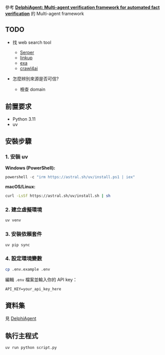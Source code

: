 參考 [**DelphiAgent: Multi-agent verification framework for automated fact verification**](https://github.com/zjfgh2015/DelphiAgent) 的 Multi-agent framework

## TODO

- 找 web search tool 
  - [Serper](https://serper.dev/) 
  - [linkup](https://www.linkup.so/)
  - [exa](https://exa.ai/)
  - [crawl4ai](https://github.com/unclecode/crawl4ai)

- 怎麼辨別來源是否可信?
  - 檢查 domain

## 前置要求

- Python 3.11
- uv

## 安裝步驟

### 1. 安裝 uv

**Windows (PowerShell):**
```powershell
powershell -c "irm https://astral.sh/uv/install.ps1 | iex"
```

**macOS/Linux:**
```bash
curl -LsSf https://astral.sh/uv/install.sh | sh
```

### 2. 建立虛擬環境

```bash
uv venv
```

### 3. 安裝依賴套件

```bash
uv pip sync
```

### 4. 設定環境變數

```bash
cp .env.example .env
```

編輯 `.env` 檔案並輸入你的 API key：
```
API_KEY=your_api_key_here
```
## 資料集

見 [DelphiAgent](https://github.com/zjfgh2015/DelphiAgent)

## 執行主程式

```bash
uv run python script.py
```

